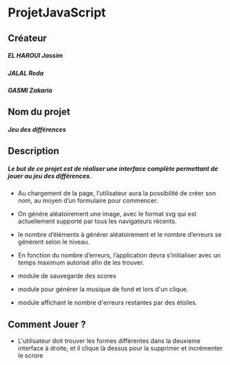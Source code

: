 # ProjetJavaScript

## Créateur

  ##### EL HAROUI Jassim
  ##### JALAL Reda
  ##### GASMI Zakaria
  

## Nom du projet

  ##### Jeu des différences

## Description

##### Le but de ce projet est de réaliser une interface complète permettant de jouer au jeu des différences. 

  * Au chargement de la page, l’utilisateur aura la possibilité de créer son nom, au moyen d’un formulaire pour commencer.
  
  * On génére aléatoirement une image, avec le format svg qui est actuellement supporté par tous les navigateurs récents.

  * le nombre d’éléments à générer aléatoirement et le nombre d’erreurs se génèrent selon le niveau. 
  
  * En fonction du nombre d’erreurs, l’application devra s’initialiser avec un temps maximum autorisé afin de les trouver.
  
  * module de sauvegarde des scores
  
  * module pour générer la musique de fond et lors d'un clique.
  
  * module affichant le nombre d'erreurs restantes par des étoiles.
  
## Comment Jouer ?

  * L'utilisateur doit trouver les formes différentes dans la deuxieme interface à droite, et il clique là dessus pour la supprimer et incrémenter le scrore
  
